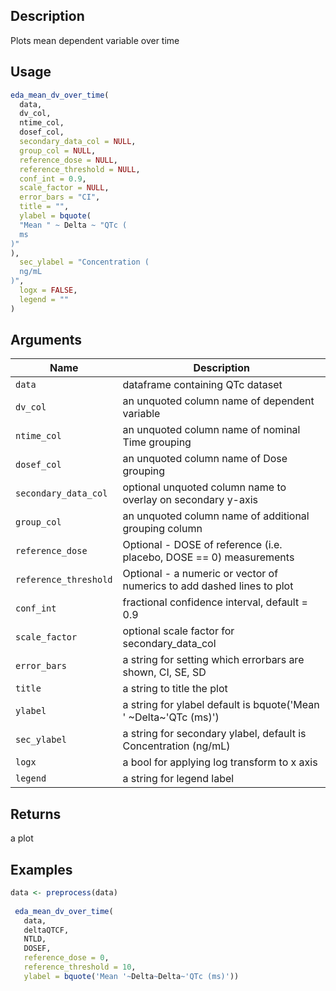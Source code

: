 ## Description

Plots mean dependent variable over time

## Usage

```r
eda_mean_dv_over_time(
  data,
  dv_col,
  ntime_col,
  dosef_col,
  secondary_data_col = NULL,
  group_col = NULL,
  reference_dose = NULL,
  reference_threshold = NULL,
  conf_int = 0.9,
  scale_factor = NULL,
  error_bars = "CI",
  title = "",
  ylabel = bquote(
  "Mean " ~ Delta ~ "QTc (
  ms
)"
),
  sec_ylabel = "Concentration (
  ng/mL
)",
  logx = FALSE,
  legend = ""
)
```

## Arguments

| Name | Description |
|------|-------------|
| `data` | dataframe containing QTc dataset |
| `dv_col` | an unquoted column name of dependent variable |
| `ntime_col` | an unquoted column name of nominal Time grouping |
| `dosef_col` | an unquoted column name of Dose grouping |
| `secondary_data_col` | optional unquoted column name to overlay on secondary y-axis |
| `group_col` | an unquoted column name of additional grouping column |
| `reference_dose` | Optional - DOSE of reference (i.e. placebo, DOSE == 0) measurements |
| `reference_threshold` | Optional - a numeric or vector of numerics to add dashed lines to plot |
| `conf_int` | fractional confidence interval, default = 0.9 |
| `scale_factor` | optional scale factor for secondary_data_col |
| `error_bars` | a string for setting which errorbars are shown, CI, SE, SD |
| `title` | a string to title the plot |
| `ylabel` | a string for ylabel default is bquote('Mean ' ~Delta~'QTc (ms)') |
| `sec_ylabel` | a string for secondary ylabel, default is Concentration (ng/mL) |
| `logx` | a bool for applying log transform to x axis |
| `legend` | a string for legend label |

## Returns

a plot

## Examples

```r
data <- preprocess(data)
 
 eda_mean_dv_over_time(
   data,
   deltaQTCF,
   NTLD,
   DOSEF,
   reference_dose = 0,
   reference_threshold = 10,
   ylabel = bquote('Mean '~Delta~Delta~'QTc (ms)'))
```


